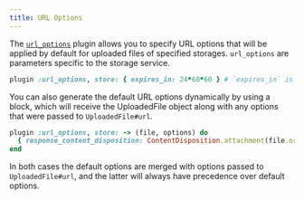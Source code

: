 ```yaml
---
title: URL Options
---
```


The [`url_options`][url_options] plugin allows you to specify
URL options that will be applied by default for uploaded files of specified
storages. `url_options` are parameters specific to the storage service.

```rb
plugin :url_options, store: { expires_in: 24*60*60 } # `expires_in` is a URL option for AWS S3
```

You can also generate the default URL options dynamically by using a block,
which will receive the UploadedFile object along with any options that were
passed to `UploadedFile#url`.

```rb
plugin :url_options, store: -> (file, options) do
  { response_content_disposition: ContentDisposition.attachment(file.original_filename) }
end
```

In both cases the default options are merged with options passed to
`UploadedFile#url`, and the latter will always have precedence over default
options.

[url_options]: https://github.com/shrinerb/shrine/blob/master/lib/shrine/plugins/url_options.rb
